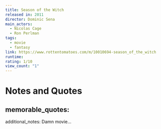 ```yaml
---
title: Season of the Witch
released in: 2011
director: Dominic Sena
main_actors:
  - Nicolas Cage
  - Ron Perlman
tags:
  - movie
  - fantasy
link: https://www.rottentomatoes.com/m/10010694-season_of_the_witch
runtime: 
rating: 1/10
view_count: "1"
---
```


# Notes and Quotes
memorable_quotes:
  - 

additional_notes: Damn movie...